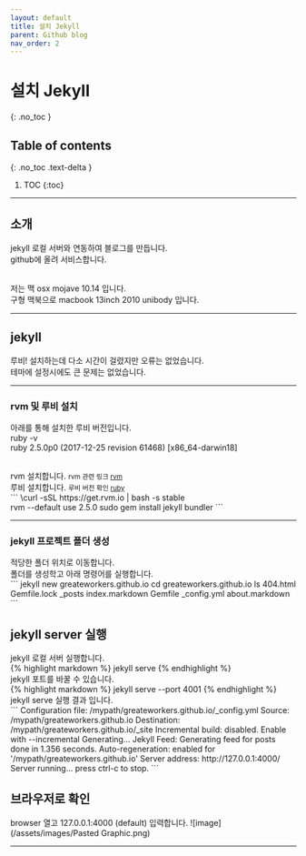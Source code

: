 ```yaml
---
layout: default
title: 설치 Jekyll
parent: Github blog
nav_order: 2
---
```


# 설치 Jekyll
{: .no_toc }

## Table of contents
{: .no_toc .text-delta }

1. TOC
{:toc}

---

## 소개

jekyll 로컬 서버와 연동하여 블로그를 만듭니다.<br>
github에 올려 서비스합니다.<br><br>

저는 맥 osx mojave 10.14 입니다.<br>
구형 맥북으로 macbook 13inch 2010 unibody 입니다.<br>

---

## jekyll

루비! 설치하는데 다소 시간이 걸렸지만 오류는 없었습니다.<br>
테마에 설정시에도 큰 문제는 없었습니다.<br>


---

### rvm 및 루비 설치

아래를 통해 설치한 루비 버전입니다.<br>
ruby -v<br>
ruby 2.5.0p0 (2017-12-25 revision 61468) [x86_64-darwin18]<br>
<br>

<div class="code-example" markdown="1">
rvm 설치합니다. <small>rvm 관련 링크 <a href="https://rvm.io">rvm</a></small><br>
루비 설치합니다. <small>루비 버전 확인 <a href="https://www.ruby-lang.org/ko/downloads/">ruby</a>
</small>
</div>
```
\curl -sSL https://get.rvm.io | bash -s stable<br>
rvm --default use 2.5.0
sudo gem install jekyll bundler
```
<br>

---

### jekyll 프로젝트 폴더 생성


<div class="code-example" markdown="1">
적당한 폴더 위치로 이동합니다.<br>
폴더를 생성학고 아래 명령어를 실행합니다.
</div>
```
jekyll new greateworkers.github.io
cd greateworkers.github.io
ls
404.html	Gemfile.lock	_posts		index.markdown
Gemfile		_config.yml	about.markdown
```

<br>



## jekyll server 실행


<div class="code-example" markdown="1">
jekyll 로컬 서버 실행합니다.
</div>
{% highlight markdown %}
jekyll serve
{% endhighlight %}
<br>


<div class="code-example" markdown="1">
jekyll 포트를 바꿀 수 있습니다.
</div>
{% highlight markdown %}
jekyll serve --port 4001
{% endhighlight %}
<br>

<div class="code-example" markdown="1">
jekyll serve 실행 결과 입니다.
</div>
```
Configuration file: /mypath/greateworkers.github.io/_config.yml
            Source: /mypath/greateworkers.github.io
       Destination: /mypath/greateworkers.github.io/_site
 Incremental build: disabled. Enable with --incremental
      Generating... 
       Jekyll Feed: Generating feed for posts
                    done in 1.356 seconds.
 Auto-regeneration: enabled for '/mypath/greateworkers.github.io'
    Server address: http://127.0.0.1:4000/
  Server running... press ctrl-c to stop.
```
<br>


## 브라우저로 확인
browser 열고 127.0.0.1:4000 (default) 입력합니다.
![image](/assets/images/Pasted Graphic.png)


---

